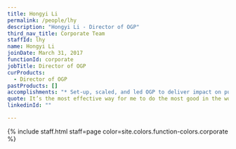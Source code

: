 ```yaml
---
title: Hongyi Li
permalink: /people/lhy
description: "Hongyi Li - Director of OGP"
third_nav_title: Corporate Team
staffId: lhy
name: Hongyi Li
joinDate: March 31, 2017
functionId: corporate
jobTitle: Director of OGP
curProducts:
  - Director of OGP
pastProducts: []
accomplishments: "* Set-up, scaled, and led OGP to deliver impact on public good!"
quote: It’s the most effective way for me to do the most good in the world
linkedinId: ""

---
```


{% include staff.html staff=page color=site.colors.function-colors.corporate %}
